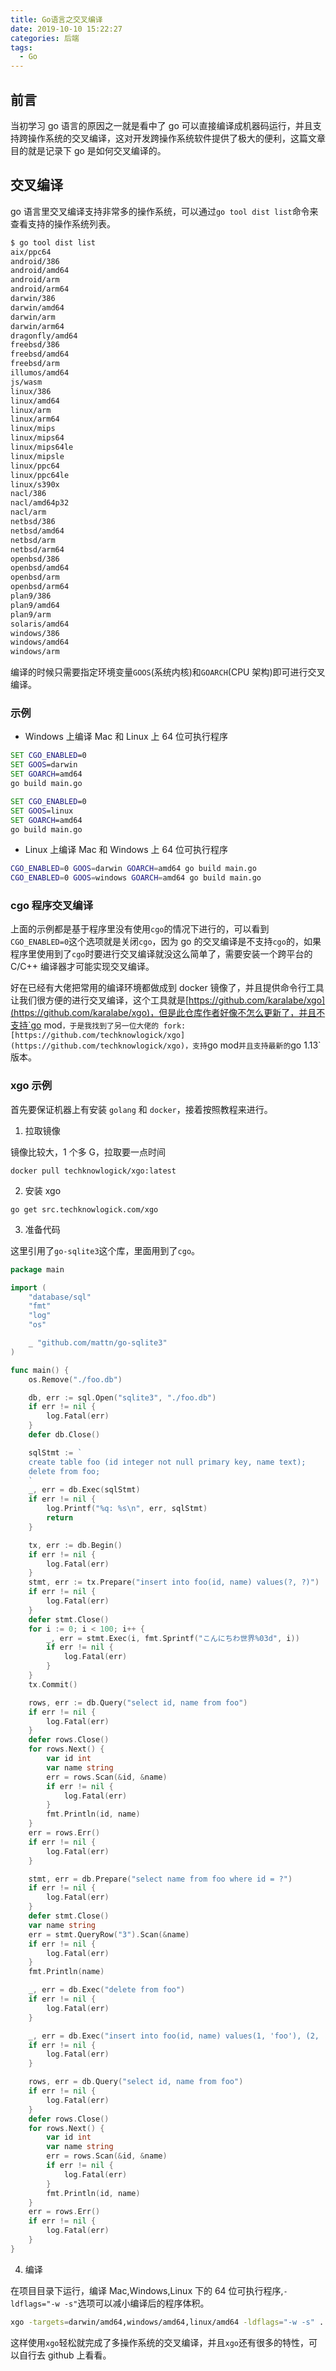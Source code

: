 ```yaml
---
title: Go语言之交叉编译
date: 2019-10-10 15:22:27
categories: 后端
tags:
  - Go
---
```


## 前言

当初学习 go 语言的原因之一就是看中了 go 可以直接编译成机器码运行，并且支持跨操作系统的交叉编译，这对开发跨操作系统软件提供了极大的便利，这篇文章目的就是记录下 go 是如何交叉编译的。

## 交叉编译

go 语言里交叉编译支持非常多的操作系统，可以通过`go tool dist list`命令来查看支持的操作系统列表。

<!-- more-->

```sh
$ go tool dist list
aix/ppc64
android/386
android/amd64
android/arm
android/arm64
darwin/386
darwin/amd64
darwin/arm
darwin/arm64
dragonfly/amd64
freebsd/386
freebsd/amd64
freebsd/arm
illumos/amd64
js/wasm
linux/386
linux/amd64
linux/arm
linux/arm64
linux/mips
linux/mips64
linux/mips64le
linux/mipsle
linux/ppc64
linux/ppc64le
linux/s390x
nacl/386
nacl/amd64p32
nacl/arm
netbsd/386
netbsd/amd64
netbsd/arm
netbsd/arm64
openbsd/386
openbsd/amd64
openbsd/arm
openbsd/arm64
plan9/386
plan9/amd64
plan9/arm
solaris/amd64
windows/386
windows/amd64
windows/arm
```

编译的时候只需要指定环境变量`GOOS`(系统内核)和`GOARCH`(CPU 架构)即可进行交叉编译。

### 示例

- Windows 上编译 Mac 和 Linux 上 64 位可执行程序

```bat
SET CGO_ENABLED=0
SET GOOS=darwin
SET GOARCH=amd64
go build main.go

SET CGO_ENABLED=0
SET GOOS=linux
SET GOARCH=amd64
go build main.go
```

- Linux 上编译 Mac 和 Windows 上 64 位可执行程序

```sh
CGO_ENABLED=0 GOOS=darwin GOARCH=amd64 go build main.go
CGO_ENABLED=0 GOOS=windows GOARCH=amd64 go build main.go
```

### cgo 程序交叉编译

上面的示例都是基于程序里没有使用`cgo`的情况下进行的，可以看到`CGO_ENABLED=0`这个选项就是关闭`cgo`，因为 go 的交叉编译是不支持`cgo`的，如果程序里使用到了`cgo`时要进行交叉编译就没这么简单了，需要安装一个跨平台的 C/C++ 编译器才可能实现交叉编译。

好在已经有大佬把常用的编译环境都做成到 docker 镜像了，并且提供命令行工具让我们很方便的进行交叉编译，这个工具就是[https://github.com/karalabe/xgo](https://github.com/karalabe/xgo)，但是此仓库作者好像不怎么更新了，并且不支持`go mod`，于是我找到了另一位大佬的 fork:[https://github.com/techknowlogick/xgo](https://github.com/techknowlogick/xgo)，支持`go mod`并且支持最新的`go 1.13`版本。

### xgo 示例

首先要保证机器上有安装 `golang` 和 `docker`，接着按照教程来进行。

1. 拉取镜像

镜像比较大，1 个多 G，拉取要一点时间

```
docker pull techknowlogick/xgo:latest
```

2. 安装 xgo

```
go get src.techknowlogick.com/xgo
```

3. 准备代码

这里引用了`go-sqlite3`这个库，里面用到了`cgo`。

```go
package main

import (
	"database/sql"
	"fmt"
	"log"
	"os"

	_ "github.com/mattn/go-sqlite3"
)

func main() {
	os.Remove("./foo.db")

	db, err := sql.Open("sqlite3", "./foo.db")
	if err != nil {
		log.Fatal(err)
	}
	defer db.Close()

	sqlStmt := `
	create table foo (id integer not null primary key, name text);
	delete from foo;
	`
	_, err = db.Exec(sqlStmt)
	if err != nil {
		log.Printf("%q: %s\n", err, sqlStmt)
		return
	}

	tx, err := db.Begin()
	if err != nil {
		log.Fatal(err)
	}
	stmt, err := tx.Prepare("insert into foo(id, name) values(?, ?)")
	if err != nil {
		log.Fatal(err)
	}
	defer stmt.Close()
	for i := 0; i < 100; i++ {
		_, err = stmt.Exec(i, fmt.Sprintf("こんにちわ世界%03d", i))
		if err != nil {
			log.Fatal(err)
		}
	}
	tx.Commit()

	rows, err := db.Query("select id, name from foo")
	if err != nil {
		log.Fatal(err)
	}
	defer rows.Close()
	for rows.Next() {
		var id int
		var name string
		err = rows.Scan(&id, &name)
		if err != nil {
			log.Fatal(err)
		}
		fmt.Println(id, name)
	}
	err = rows.Err()
	if err != nil {
		log.Fatal(err)
	}

	stmt, err = db.Prepare("select name from foo where id = ?")
	if err != nil {
		log.Fatal(err)
	}
	defer stmt.Close()
	var name string
	err = stmt.QueryRow("3").Scan(&name)
	if err != nil {
		log.Fatal(err)
	}
	fmt.Println(name)

	_, err = db.Exec("delete from foo")
	if err != nil {
		log.Fatal(err)
	}

	_, err = db.Exec("insert into foo(id, name) values(1, 'foo'), (2, 'bar'), (3, 'baz')")
	if err != nil {
		log.Fatal(err)
	}

	rows, err = db.Query("select id, name from foo")
	if err != nil {
		log.Fatal(err)
	}
	defer rows.Close()
	for rows.Next() {
		var id int
		var name string
		err = rows.Scan(&id, &name)
		if err != nil {
			log.Fatal(err)
		}
		fmt.Println(id, name)
	}
	err = rows.Err()
	if err != nil {
		log.Fatal(err)
	}
}
```

4. 编译

在项目目录下运行，编译 Mac,Windows,Linux 下的 64 位可执行程序,`-ldflags="-w -s"`选项可以减小编译后的程序体积。

```sh
xgo -targets=darwin/amd64,windows/amd64,linux/amd64 -ldflags="-w -s" .
```

这样使用`xgo`轻松就完成了多操作系统的交叉编译，并且`xgo`还有很多的特性，可以自行去 github 上看看。
